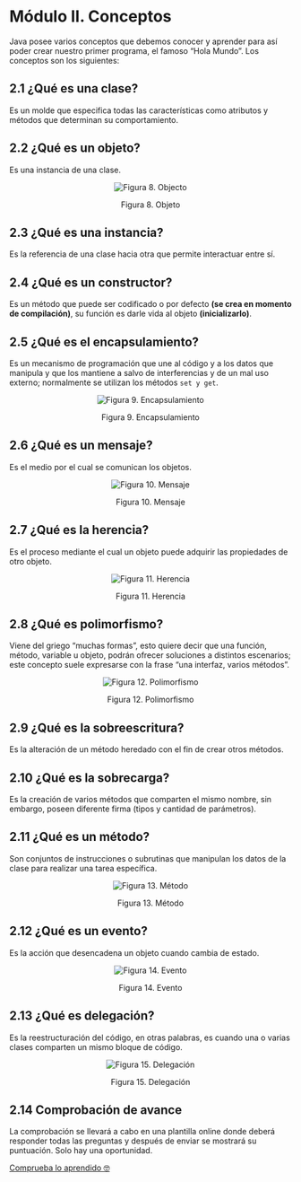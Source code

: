 # Módulo II. Conceptos

Java posee varios conceptos que debemos conocer y aprender para así poder crear nuestro primer programa, el famoso “Hola Mundo”. Los conceptos son los siguientes:

## 2.1 ¿Qué es una clase?

Es un molde que especifica todas las características como atributos y métodos que determinan su comportamiento.

## 2.2 ¿Qué es un objeto?

Es una instancia de una clase.

<div style="text-align: center;">
<img :src="$withBase('/img/objeto.png')" alt="Figura 8. Objecto">
<p>Figura 8. Objeto</p>
</div>

## 2.3 ¿Qué es una instancia?

Es la referencia de una clase hacia otra que permite interactuar entre sí.

## 2.4 ¿Qué es un constructor?

Es un método que puede ser codificado o por defecto **(se crea en momento de compilación)**, su función es darle vida al objeto **(inicializarlo)**.

## 2.5 ¿Qué es el encapsulamiento?

Es un mecanismo de programación que une al código y a los datos que manipula y que los mantiene a salvo de interferencias y de un mal uso externo; normalmente se utilizan los métodos `set y get`.

<div style="text-align: center;">
<img :src="$withBase('/img/encapsulamiento.png')" alt="Figura 9. Encapsulamiento">
<p>Figura 9. Encapsulamiento</p>
</div>

## 2.6 ¿Qué es un mensaje?

Es el medio por el cual se comunican los objetos.

<div style="text-align: center;">
<img :src="$withBase('/img/mensaje.png')" alt="Figura 10. Mensaje">
<p>Figura 10. Mensaje</p>
</div>

## 2.7 ¿Qué es la herencia?

Es el proceso mediante el cual un objeto puede adquirir las propiedades de otro objeto.

<div style="text-align: center;">
<img :src="$withBase('/img/herencia.png')" alt="Figura 11. Herencia">
<p>Figura 11. Herencia</p>
</div>

## 2.8 ¿Qué es polimorfismo?

Viene del griego “muchas formas”, esto quiere decir que una función, método, variable u objeto, podrán ofrecer soluciones a distintos escenarios; este concepto  suele expresarse con la frase “una interfaz, varios métodos”.

<div style="text-align: center;">
<img :src="$withBase('/img/polimorfismo.png')" alt="Figura 12. Polimorfismo">
<p>Figura 12. Polimorfismo</p>
</div>

## 2.9 ¿Qué es la sobreescritura?

Es la alteración de un método heredado con el fin de crear otros métodos. 

## 2.10 ¿Qué es la sobrecarga?

Es la creación de varios métodos que comparten el mismo nombre, sin embargo, poseen diferente firma (tipos y cantidad de parámetros).

## 2.11 ¿Qué es un método?

Son conjuntos de instrucciones o subrutinas que manipulan los datos de la clase para realizar una tarea específica.

<div style="text-align: center;">
<img :src="$withBase('/img/metodo.png')" alt="Figura 13. Método">
<p>Figura 13. Método</p>
</div>

## 2.12 ¿Qué es un evento?
Es la acción que desencadena un objeto cuando cambia de estado.

<div style="text-align: center;">
<img :src="$withBase('/img/evento.png')" alt="Figura 14. Evento">
<p>Figura 14. Evento</p>
</div>

## 2.13 ¿Qué es delegación?

Es la reestructuración del código, en otras palabras, es cuando una o varias clases comparten un mismo bloque de código.

<div style="text-align: center;">
<img :src="$withBase('/img/delegacion.png')" alt="Figura 15. Delegación">
<p>Figura 15. Delegación</p>
</div>

## 2.14 Comprobación de avance

La comprobación se llevará a cabo en una plantilla online donde deberá responder todas las preguntas y después de enviar se mostrará su puntuación. Solo hay una oportunidad.

[Comprueba lo aprendido 🤓](https://forms.gle/zaSpYH84mMYtNHNr8)